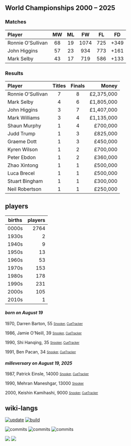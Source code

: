 ## World Championships 2000 – 2025
### Matches
|Player|MW|ML|FW|FL|FD|
|:-|:-:|:-:|:-:|:-:|:-:|
|Ronnie O'Sullivan|68|19|1074|725|+349|
|John Higgins|57|23|934|773|+161|
|Mark Selby|43|17|719|586|+133|

### Results
|Player|Titles|Finals|Money|
|:-|:-:|:-:|-:|
|Ronnie O'Sullivan|7|8|£2,375,000|
|Mark Selby|4|6|£1,805,000|
|John Higgins|3|7|£1,407,000|
|Mark Williams|3|4|£1,135,000|
|Shaun Murphy|1|4|£700,000|
|Judd Trump|1|3|£825,000|
|Graeme Dott|1|3|£450,000|
|Kyren Wilson|1|2|£700,000|
|Peter Ebdon|1|2|£360,000|
|Zhao Xintong|1|1|£500,000|
|Luca Brecel|1|1|£500,000|
|Stuart Bingham|1|1|£300,000|
|Neil Robertson|1|1|£250,000|

## players
| births | players |
| :----: | ------: |
| 0000s | 2764 |
| 1930s | 2 |
| 1940s | 9 |
| 1950s | 13 |
| 1960s | 53 |
| 1970s | 153 |
| 1980s | 178 |
| 1990s | 231 |
| 2000s | 105 |
| 2010s | 1 |

#### ***born on August 19***
1970, Darren Barton, 55 <sub><sup>[Snooker](http://www.snooker.org/res/index.asp?player=1726), [CueTracker](http://cuetracker.net/Players/darren-barton/)</sup></sub>

1986, Jamie O'Neill, 39 <sub><sup>[Snooker](http://www.snooker.org/res/index.asp?player=79), [CueTracker](http://cuetracker.net/Players/jamie-oneill/)</sup></sub>

1990, Shi Hanqing, 35 <sub><sup>[Snooker](http://www.snooker.org/res/index.asp?player=508), [CueTracker](http://cuetracker.net/Players/shi-hanqing/)</sup></sub>

1991, Ben Pacan, 34 <sub><sup>[Snooker](http://www.snooker.org/res/index.asp?player=3119), [CueTracker](http://cuetracker.net/Players/ben-pacan/)</sup></sub>


#### ***milleversary on August 19, 2025***
1987, Patrick Einsle, 14000 <sub><sup>[Snooker](http://www.snooker.org/res/index.asp?player=91), [CueTracker](http://cuetracker.net/Players/patrick-einsle/)</sup></sub>

1990, Mehran Maneshgar, 13000 <sub><sup>[Snooker](http://www.snooker.org/res/index.asp?player=2889)</sup></sub>

2000, Keishin Kamihashi, 9000 <sub><sup>[Snooker](http://www.snooker.org/res/index.asp?player=1803), [CueTracker](http://cuetracker.net/Players/keishin-kamihashi/)</sup></sub>



## wiki-langs
[![update](https://github.com/dreamerminsk/wiki-langs/actions/workflows/update-tables.yml/badge.svg)](https://github.com/dreamerminsk/wiki-langs/actions/workflows/update-tables.yml)
[![build](https://github.com/dreamerminsk/wiki-langs/actions/workflows/build.yml/badge.svg)](https://github.com/dreamerminsk/wiki-langs/actions/workflows/build.yml)

![commits](https://img.shields.io/github/commit-activity/y/dreamerminsk/wiki-langs)
![commits](https://img.shields.io/github/commit-activity/m/dreamerminsk/wiki-langs)
![commits](https://img.shields.io/github/commit-activity/w/dreamerminsk/wiki-langs)

![](https://img.shields.io/github/languages/code-size/dreamerminsk/wiki-langs)
![](https://img.shields.io/github/repo-size/dreamerminsk/wiki-langs)

